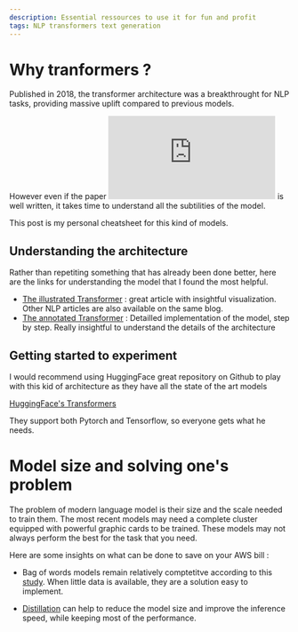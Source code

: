 ```yaml
---
description: Essential ressources to use it for fun and profit
tags: NLP transformers text generation
---
```


# Why tranformers ?

Published in 2018, the transformer architecture was a breakthrought for NLP tasks, providing massive uplift compared to previous models.

However even if the paper ![Attention is all you need](https://arxiv.org/pdf/1706.03762.pdf) is well written, it takes time to understand all the subtilities of the model.

This post is my personal cheatsheet for this kind of models.


## Understanding the architecture

Rather than repetiting something that has already been done better, here are the links for understanding the model that I found the most helpful.

- [The illustrated Transformer](https://jalammar.github.io/illustrated-transformer/) : great article with insightful visualization. Other NLP articles are also available on the same blog.
- [The annotated Transformer](http://nlp.seas.harvard.edu/2018/04/03/attention.html) : Detailled implementation of the model, step by step. Really insightful to understand the details of the architecture


## Getting started to experiment

I would recommend using HuggingFace great repository on Github to play with this kid of architecture as they have all the state of the art models

[HuggingFace's Transformers](https://github.com/huggingface/transformers)

They support both Pytorch and Tensorflow, so everyone gets what he needs.


# Model size and solving one's problem

The problem of modern language model is their size and the scale needed to train them.
The most recent models may need a complete cluster equipped with powerful graphic cards to be trained.
These models may not always perform the best for the task that you need.


Here are some insights on what can be done to save on your AWS bill : 

- Bag of words models remain relatively comptetitve according to this [study](https://arxiv.org/pdf/1806.06259.pdf). When little data is available, they are a solution easy to implement.

- [Distillation](https://arxiv.org/abs/1910.01108) can help to reduce the model size and improve the inference speed, while keeping most of the performance.


